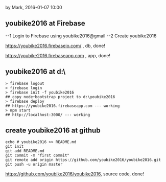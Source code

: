 by Mark, 2016-01-07 10:00

## youbike2016 at Firebase

--1 Login to Firebase using youbike2016@gmail
--2 Create youbike2016
    
https://youbike2016.firebaseio.com/ , db, done! 

https://youbike2016.firebaseapp.com , app, done!

## youbike2016 at d:\


    > firebase logout
    > firebase login
    > firebase init -f youbike2016
    ## copy node+bootstrap project to d:\youbike2016
    > firebase deploy
    ## https://youbike2016.firebaseapp.com --- working
    > npm start
    ## http://localhost:3000/ --- working
    
## create youbike2016 at github
    
    echo # youbike2016 >> README.md
    git init
    git add README.md
    git commit -m "first commit"
    git remote add origin https://github.com/youbike2016/youbike2016.git
    git push -u origin master

https://github.com/youbike2016/youbike2016, source code, done!
    
